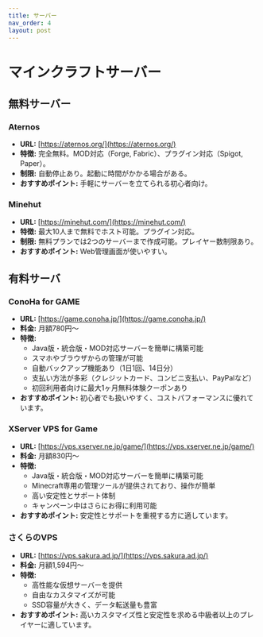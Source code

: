 ```yaml
---
title: サーバー
nav_order: 4
layout: post
---
```


# マインクラフトサーバー

## 無料サーバー

###  Aternos
- **URL:** [https://aternos.org/](https://aternos.org/)
- **特徴:** 完全無料。MOD対応（Forge, Fabric）、プラグイン対応（Spigot, Paper）。
- **制限:** 自動停止あり。起動に時間がかかる場合がある。
- **おすすめポイント:** 手軽にサーバーを立てられる初心者向け。

###  Minehut
- **URL:** [https://minehut.com/](https://minehut.com/)
- **特徴:** 最大10人まで無料でホスト可能。プラグイン対応。
- **制限:** 無料プランでは2つのサーバーまで作成可能。プレイヤー数制限あり。
- **おすすめポイント:** Web管理画面が使いやすい。

## 有料サーバ

### ConoHa for GAME

* **URL:** [https://game.conoha.jp/](https://game.conoha.jp/)
* **料金:** 月額780円〜
* **特徴:**
  * Java版・統合版・MOD対応サーバーを簡単に構築可能
  * スマホやブラウザからの管理が可能
  * 自動バックアップ機能あり（1日1回、14日分）
  * 支払い方法が多彩（クレジットカード、コンビニ支払い、PayPalなど）
  * 初回利用者向けに最大1ヶ月無料体験クーポンあり
* **おすすめポイント:** 初心者でも扱いやすく、コストパフォーマンスに優れています。

### XServer VPS for Game

* **URL:** [https://vps.xserver.ne.jp/game/](https://vps.xserver.ne.jp/game/)
* **料金:** 月額830円〜
* **特徴:**
  * Java版・統合版・MOD対応サーバーを簡単に構築可能
  * Minecraft専用の管理ツールが提供されており、操作が簡単
  * 高い安定性とサポート体制
  * キャンペーン中はさらにお得に利用可能
* **おすすめポイント:** 安定性とサポートを重視する方に適しています。

### さくらのVPS

* **URL:** [https://vps.sakura.ad.jp/](https://vps.sakura.ad.jp/)
* **料金:** 月額1,594円〜
* **特徴:**
  * 高性能な仮想サーバーを提供
  * 自由なカスタマイズが可能
  * SSD容量が大きく、データ転送量も豊富
* **おすすめポイント:** 高いカスタマイズ性と安定性を求める中級者以上のプレイヤーに適しています。
